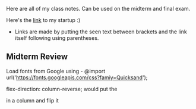 Here are all of my class notes. Can be used on the midterm and final exam.

Here's the [link](http://3.224.181.5/) to my startup :)

- Links are made by putting the seen text between brackets and the link itself following using parentheses.

## Midterm Review

Load fonts from Google using - @import url('https://fonts.googleapis.com/css?famiy=Quicksand');

flex-direction: column-reverse; would put the <p> in a column and flip it
  
